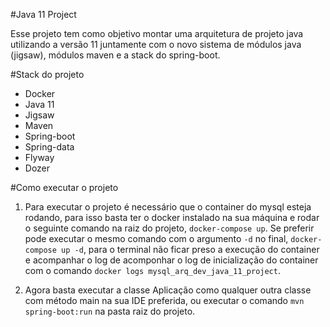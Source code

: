 #Java 11 Project

Esse projeto tem como objetivo montar uma arquitetura de projeto java utilizando a versão 11 juntamente com o novo 
sistema de módulos java (jigsaw), módulos maven e a stack do spring-boot.

#Stack do projeto
- Docker
- Java 11
- Jigsaw
- Maven
- Spring-boot
- Spring-data
- Flyway
- Dozer

#Como executar o projeto
1. Para executar o projeto é necessário que o container do mysql esteja rodando, para isso basta ter o docker instalado
na sua máquina e rodar o seguinte comando na raiz do projeto, `docker-compose up`. Se preferir pode executar o mesmo
comando com o argumento `-d` no final, `docker-compose up -d`, para o terminal não ficar preso a execução do container 
e acompanhar o log de acomponhar o log de inicialização do container com o comando 
`docker logs mysql_arq_dev_java_11_project`.

1. Agora basta executar a classe Aplicação como qualquer outra classe com método main na sua IDE preferida, ou executar
o comando `mvn spring-boot:run` na pasta raiz do projeto.
